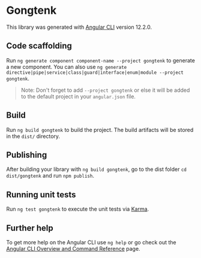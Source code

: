# Gongtenk

This library was generated with [Angular CLI](https://github.com/angular/angular-cli) version 12.2.0.

## Code scaffolding

Run `ng generate component component-name --project gongtenk` to generate a new component. You can also use `ng generate directive|pipe|service|class|guard|interface|enum|module --project gongtenk`.
> Note: Don't forget to add `--project gongtenk` or else it will be added to the default project in your `angular.json` file. 

## Build

Run `ng build gongtenk` to build the project. The build artifacts will be stored in the `dist/` directory.

## Publishing

After building your library with `ng build gongtenk`, go to the dist folder `cd dist/gongtenk` and run `npm publish`.

## Running unit tests

Run `ng test gongtenk` to execute the unit tests via [Karma](https://karma-runner.github.io).

## Further help

To get more help on the Angular CLI use `ng help` or go check out the [Angular CLI Overview and Command Reference](https://angular.io/cli) page.
